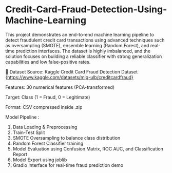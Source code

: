 # Credit-Card-Fraud-Detection-Using-Machine-Learning
This project demonstrates an end-to-end machine learning pipeline to detect fraudulent credit card transactions using advanced techniques such as oversampling (SMOTE), ensemble learning (Random Forest), and real-time prediction interfaces. The dataset is highly imbalanced, and the solution focuses on building a reliable classifier with strong generalization capabilities and low false-positive rates.

📁 Dataset
Source: Kaggle Credit Card Fraud Detection Dataset {https://www.kaggle.com/datasets/mlg-ulb/creditcardfraud}

Features: 30 numerical features (PCA-transformed)

Target: Class (1 = Fraud, 0 = Legitimate)

Format: CSV compressed inside .zip

Model Pipeline :
1. Data Loading & Preprocessing
2. Train-Test Split
3. SMOTE Oversampling to balance class distribution
4. Random Forest Classifier training
5. Model Evaluation using Confusion Matrix, ROC AUC, and Classification Report
6. Model Export using joblib
7. Gradio Interface for real-time fraud prediction demo
